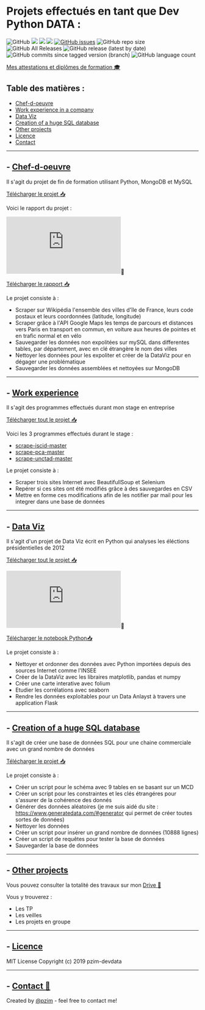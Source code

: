 # Projets effectués en tant que Dev Python DATA :
![GitHub](https://img.shields.io/github/license/pzim-devdata/DATA-developer?style=plastic)    ![](https://img.shields.io/badge/Works%20with-Python%203-red?style=plastic)       ![](https://img.shields.io/badge/Works%20with-MongoDB-blue?style=plastic)    ![](https://img.shields.io/badge/Works%20with-MySQL-yellow?style=plastic)    [![GitHub issues](https://img.shields.io/github/issues/pzim-devdata/DATA-developer?style=plastic)](https://github.com/pzim-devdata/DATA-developer/issues)    ![GitHub repo size](https://img.shields.io/github/repo-size/pzim-devdata/DATA-developer?style=plastic)    ![GitHub All Releases](https://img.shields.io/github/downloads/pzim-devdata/DATA-developer/total?style=plastic)    ![GitHub release (latest by date)](https://img.shields.io/github/v/release/pzim-devdata/DATA-developer?style=plastic)    ![GitHub commits since tagged version (branch)](https://img.shields.io/github/commits-since/pzim-devdata/DATA-developer/v1.0.0)    ![GitHub language count](https://img.shields.io/github/languages/count/pzim-devdata/DATA-developer?style=plastic)


[Mes attestations et diplômes de formation 🎓](https://github.com/pzim-devdata/Skills-and-training-certificates)


## Table des matières :
- [Chef-d-oeuvre](#--chef-d-oeuvre)
- [Work experience in a company](#--work-experience)
- [Data Viz](#--data-viz)
- [Creation of a huge SQL database](#--creation-of-a-huge-sql-database)
- [Other projects](#--other-projects)
- [Licence](#--licence)
- [Contact](#--contact-email)


--------------------------------------------------------


## - [Chef-d-oeuvre](https://github.com/pzim-devdata/DATA-developer/tree/master/chef-d'oeuvre)
Il s'agit du projet de fin de formation utilisant Python, MongoDB et MySQL

[Télécharger le projet :inbox_tray:](https://github.com/pzim-devdata/dev-data/raw/master/chef-d'oeuvre/chef_d_oeuvre.zip)

Voici le rapport du projet :

![Consulter le rapport ](https://github.com/pzim-devdata/DATA-developer/blob/master/chef-d'oeuvre/Rapport.pdf):blue_book:

[Télécharger le rapport :inbox_tray:](https://github.com/pzim-devdata/dev-data/raw/master/chef-d'oeuvre/Rapport.pdf)


Le projet consiste à :

- Scraper sur Wikipédia l'ensemble des villes d'île de France, leurs code postaux et leurs coordonnées (latitude, longitude)
- Scraper grâce à l'API Google Maps les temps de parcours et distances vers Paris en transport en commun, en voiture aux heures de pointes et en trafic normal et en vélo
- Sauvegarder les données non expolitées sur mySQL dans differentes tables, par département, avec en clé étrangère le nom des villes
- Nettoyer les données pour les expoliter et créer de la DataViz pour en dégager une problématique
- Sauvegarder les données assemblées et nettoyées sur MongoDB

--------------------------------------------

## - [Work experience](https://github.com/pzim-devdata/DATA-developer/tree/master/work%20experience)
Il s'agit des programmes effectués durant mon stage en entreprise

[Télécharger tout le projet :inbox_tray:](https://github.com/pzim-devdata/DATA-developer/releases/download/V1.0.0/work-experiencer.zip)

Voici les 3 programmes effectués durant le stage :

- [scrape-iscid-master](https://github.com/pzim-devdata/DATA-developer/tree/master/work%20experience/scrape-icsid-master)
- [scrape-pca-master](https://github.com/pzim-devdata/DATA-developer/tree/master/work%20experience/scrape-pca-master)
- [scrape-unctad-master](https://github.com/pzim-devdata/DATA-developer/tree/master/work%20experience/scrape-unctad-master)

Le projet consiste à :
- Scraper trois sites Internet avec BeautifullSoup et Selenium
- Repérer si ces sites ont été modifiés grâce à des sauvegardes en CSV 
- Mettre en forme ces modifications afin de les notifier par mail pour les integrer dans une base de données

--------------------------------------------

## - [Data Viz](https://github.com/pzim-devdata/DATA-developer/tree/master/data-viz)
Il s'agit d'un projet de Data Viz écrit en Python qui analyses les éléctions présidentielles de 2012

[Télécharger tout le projet :inbox_tray:](https://github.com/pzim-devdata/DATA-developer/releases/download/V1.0.0/data-viz.zip)

![Consulter le notebook Python](https://github.com/pzim-devdata/DATA-developer/blob/master/data-viz/Projet%20%C3%A9l%C3%A9ctions.pdf):blue_book:

[Télécharger le notebook Python:inbox_tray:](https://github.com/pzim-devdata/DATA-developer/raw/master/data-viz/Projet%20%C3%A9l%C3%A9ctions.pdf)


Le projet consiste à :

- Nettoyer et ordonner des données avec Python importées depuis des sources Internet comme l'INSEE
- Créer de la DataViz avec les libraires matplotlib, pandas et numpy
- Créer une carte interative avec folium
- Etudier les corrélations avec seaborn
- Rendre les données exploitables pour un Data Anlayst à travers une application Flask

--------------------------------------------

## - [Creation of a huge SQL database](https://github.com/pzim-devdata/DATA-developer/tree/master/creation%20of%20a%20huge%20SQL%20database)
Il s'agit de créer une base de données SQL pour une chaine commerciale avec un grand nombre de données 

[Télécharger le projet :inbox_tray:](https://github.com/pzim-devdata/DATA-developer/releases/download/V1.0.0/creation.of.a.huge.SQL.database.zip)

Le projet consiste à :
- Créer un script pour le schéma avec 9 tables en se basant sur un MCD
- Créer un script pour les constraintes et les clés étrangéres pour s'assurer de la cohérence des donnés
- Générer des données aléatoires (je me suis aidé du site : https://www.generatedata.com/#generator qui permet de créer toutes sortes de données)
- Nettoyer les données
- Créer un script pour insérer un grand nombre de données (10888 lignes)
- Créer un script de requêtes pour tester la base de données
- Sauvegarder la base de données

--------------------------------------------

## - [Other projects](https://drive.google.com/open?id=1cQq2cGvo1ENwOm2BFHG41D25A-qA1RSS)
Vous pouvez consulter la totalité des travaux sur mon [Drive :blue_book:](https://drive.google.com/open?id=1cQq2cGvo1ENwOm2BFHG41D25A-qA1RSS)

Vous y trouverez :
- Les TP
- Les veilles
- Les projets en groupe

--------------------------------------------

## - [Licence](https://github.com/pzim-devdata/DATA-developer/raw/master/LICENSE)
MIT License
Copyright (c) 2019 pzim-devdata

--------------------------------------------


## - [Contact :email:](mailto:contact@pzim.fr?subject=Contact%20from%20Github)
Created by [@pzim](https://www.pzim.fr/) - feel free to contact me!






